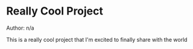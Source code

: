 Really Cool Project
===================
Author: n/a

This is a really cool project that I'm excited to finally share with the world
